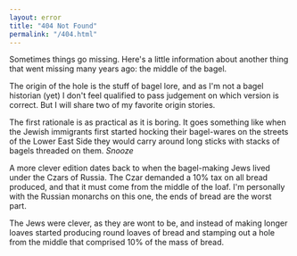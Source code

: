 ```yaml
---
layout: error
title: "404 Not Found"
permalink: "/404.html"
---
```


Sometimes things go missing. Here's a little information about another thing that went missing many years ago: the middle of the bagel.

The origin of the hole is the stuff of bagel lore, and as I'm not a bagel historian (yet) I don't feel qualified to pass judgement on which version is correct. But I will share two of my favorite origin stories.

The first rationale is as practical as it is boring. It goes something like when the Jewish immigrants first started hocking their bagel-wares on the streets of the Lower East Side they would carry around long sticks with stacks of bagels threaded on them. _Snooze_

A more clever edition dates back to when the bagel-making Jews lived under the Czars of Russia. The Czar demanded a 10% tax on all bread produced, and that it must come from the middle of the loaf. I'm personally with the Russian monarchs on this one, the ends of bread are the worst part.

The Jews were clever, as they are wont to be, and instead of making longer loaves started producing round loaves of bread and stamping out a hole from the middle that comprised 10% of the mass of bread.
